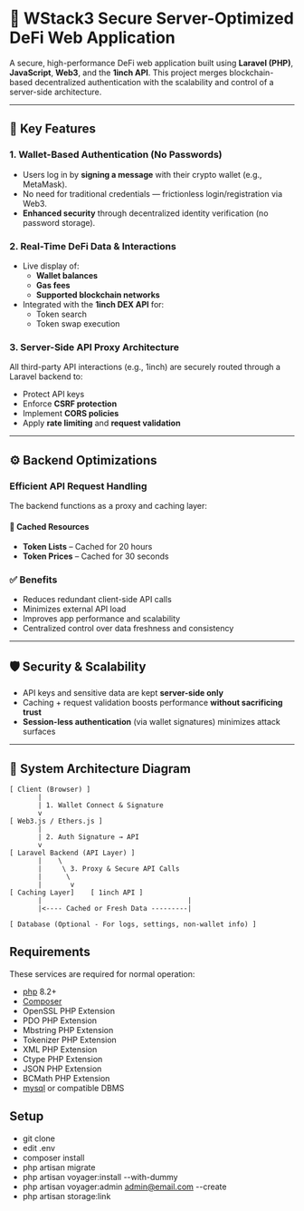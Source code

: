 # 🔐 WStack3 Secure Server-Optimized DeFi Web Application

A secure, high-performance DeFi web application built using **Laravel (PHP)**, **JavaScript**, **Web3**, and the **1inch API**. This project merges blockchain-based decentralized authentication with the scalability and control of a server-side architecture.

---

## 🚀 Key Features

### 1. Wallet-Based Authentication (No Passwords)
- Users log in by **signing a message** with their crypto wallet (e.g., MetaMask).
- No need for traditional credentials — frictionless login/registration via Web3.
- **Enhanced security** through decentralized identity verification (no password storage).

### 2. Real-Time DeFi Data & Interactions
- Live display of:
  - **Wallet balances**
  - **Gas fees**
  - **Supported blockchain networks**
- Integrated with the **1inch DEX API** for:
  - Token search
  - Token swap execution

### 3. Server-Side API Proxy Architecture
All third-party API interactions (e.g., 1inch) are securely routed through a Laravel backend to:
- Protect API keys
- Enforce **CSRF protection**
- Implement **CORS policies**
- Apply **rate limiting** and **request validation**

---

## ⚙️ Backend Optimizations

### Efficient API Request Handling
The backend functions as a proxy and caching layer:

#### 🔄 Cached Resources
- **Token Lists** – Cached for 20 hours
- **Token Prices** – Cached for 30 seconds

### ✅ Benefits
- Reduces redundant client-side API calls
- Minimizes external API load
- Improves app performance and scalability
- Centralized control over data freshness and consistency

---

## 🛡️ Security & Scalability

- API keys and sensitive data are kept **server-side only**
- Caching + request validation boosts performance **without sacrificing trust**
- **Session-less authentication** (via wallet signatures) minimizes attack surfaces

---

## 📐 System Architecture Diagram

```plaintext
[ Client (Browser) ]
       |
       | 1. Wallet Connect & Signature
       v
[ Web3.js / Ethers.js ]
       |
       | 2. Auth Signature → API
       v
[ Laravel Backend (API Layer) ]
       |    \
       |     \ 3. Proxy & Secure API Calls
       |      \
       |       v
[ Caching Layer]    [ 1inch API ]
       |                                    |
       |<---- Cached or Fresh Data ---------|

[ Database (Optional - For logs, settings, non-wallet info) ]
```

Requirements
------------
These services are required for normal operation:
* [php](https://secure.php.net/downloads.php) 8.2+
* [Composer](https://getcomposer.org/download/)
* OpenSSL PHP Extension
* PDO PHP Extension
* Mbstring PHP Extension
* Tokenizer PHP Extension
* XML PHP Extension
* Ctype PHP Extension
* JSON PHP Extension
* BCMath PHP Extension
* [mysql](https://www.mysql.com/downloads/) or compatible DBMS

## Setup

- git clone
- edit .env
- composer install
- php artisan migrate
- php artisan voyager:install --with-dummy
- php artisan voyager:admin admin@email.com --create
- php artisan storage:link

